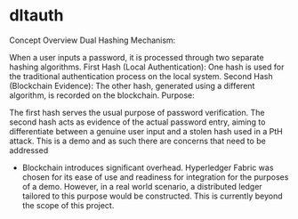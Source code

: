 # dltauth

Concept Overview
Dual Hashing Mechanism:

When a user inputs a password, it is processed through two separate hashing algorithms.
First Hash (Local Authentication): One hash is used for the traditional authentication process on the local system.
Second Hash (Blockchain Evidence): The other hash, generated using a different algorithm, is recorded on the blockchain.
Purpose:

The first hash serves the usual purpose of password verification.
The second hash acts as evidence of the actual password entry, aiming to differentiate between a genuine user input and a stolen hash used in a PtH attack. This is a demo and as such there are concerns that need to be addressed

- Blockchain introduces significant overhead. Hyperledger Fabric was chosen for its ease of use and readiness for integration for the purposes of a demo. However, in a real world scenario, a distributed ledger tailored to this purpose would be constructed. This is currently beyond the scope of this project.